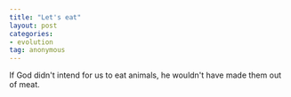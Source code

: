 ```yaml
---
title: "Let's eat"
layout: post
categories:
- evolution
tag: anonymous
---
```


If God didn't intend for us to eat animals, he wouldn't have made them out of meat.
